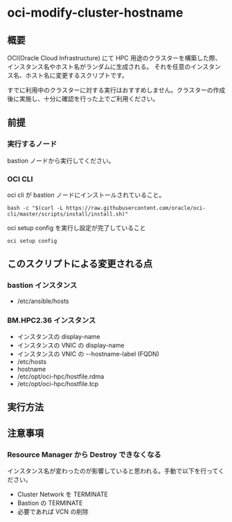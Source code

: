 # oci-modify-cluster-hostname
## 概要
OCI(Oracle Cloud Infrastructure) にて HPC 用途のクラスターを構築した際、インスタンス名やホスト名がランダムに生成される。
それを任意のインスタンス名、ホスト名に変更するスクリプトです。

すでに利用中のクラスターに対する実行はおすすめしません。クラスターの作成後に実施し、十分に確認を行った上でご利用ください。

## 前提
### 実行するノード
bastion ノードから実行してください。
### OCI CLI
oci cli が bastion ノードにインストールされていること。
```
bash -c "$(curl -L https://raw.githubusercontent.com/oracle/oci-cli/master/scripts/install/install.sh)"
```

oci setup config を実行し設定が完了していること
```
oci setup config
```


## このスクリプトによる変更される点
### bastion インスタンス
- /etc/ansible/hosts
### BM.HPC2.36 インスタンス
- インスタンスの display-name
- インスタンスの VNIC の display-name
- インスタンスの VNIC の --hostname-label (FQDN)
- /etc/hosts
- hostname
- /etc/opt/oci-hpc/hostfile.rdma
- /etc/opt/oci-hpc/hostfile.tcp

## 実行方法 

## 注意事項
### Resource Manager から Destroy できなくなる
インスタンス名が変わったのが影響していると思われる。手動で以下を行ってください。
- Cluster Network を TERMINATE
- Bastion の TERMINATE
- 必要であれば VCN の削除
